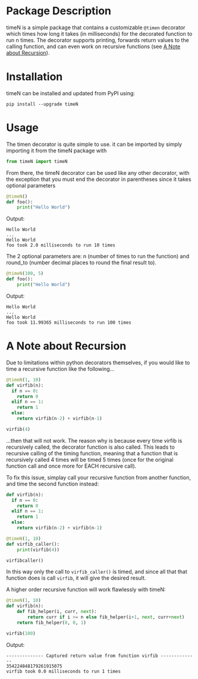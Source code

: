 # Package Description

timeN is a simple package that contains a customizable `@timen` decorator which times how long it takes (in milliseconds) for the decorated function to run n times. The decorator supports printing, forwards return values to the calling function, and can even work on recursive functions (see [A Note about Recursion](#a-note-about-recursion)).

# Installation

timeN can be installed and updated from PyPI using:
```
pip install --upgrade timeN
```

# Usage

The timen decorator is quite simple to use. it can be imported by simply importing it from the timeN package with 
```python
from timeN import timeN
```
From there, the timeN decorator can be used like any other decorator, with the exception that you must end the decorator in parentheses since it takes optional parameters
```python
@timeN()
def foo():
    print("Hello World")
```
Output:
```
Hello World
...
Hello World
foo took 2.0 milliseconds to run 10 times
```
The 2 optional parameters are: n (number of times to run the function) and round_to (number decimal places to round the final result to).
```python
@timeN(100, 5)
def foo():
    print("Hello World")
```
Output:
```
Hello World
...
Hello World
foo took 11.99365 milliseconds to run 100 times
```

# A Note about Recursion

Due to limitations within python decorators themselves, if you would like to time a recursive function like the following...
```python
@timeN(1, 10)
def virfib(n):
  if n == 0:
    return 0
  elif n == 1:
    return 1
  else:
    return virfib(n-2) + virfib(n-1)

virfib(4)
```
...then that will not work. The reason why is because every time virfib is recursively called, the decorator function is also called. This leads to recursive calling of the timing function, meaning that a function that is recursively called 4 times will be timed 5 times (once for the original function call and once more for EACH recursive call).

To fix this issue, simplay call your recursive function from another function, and time the second function instead:
```python
def virfib(n):
  if n == 0:
    return 0
  elif n == 1:
    return 1
  else:
    return virfib(n-2) + virfib(n-1)

@timeN(1, 10)
def virfib_caller():
    print(virfib(4))

virfibcaller()
```
In this way only the call to `virfib_caller()` is timed, and since all that that function does is call `virfib`, it will give the desired result.

A higher order recursive function will work flawlessly with timeN:
```python
@timeN(1, 10)
def virfib(n):
    def fib_helper(i, curr, next):
        return curr if i >= n else fib_helper(i+1, next, curr+next)
    return fib_helper(0, 0, 1)

virfib(100)
```
Output:
```
-------------- Captured return value from function virfib --------------
354224848179261915075
virfib took 0.0 milliseconds to run 1 times
```